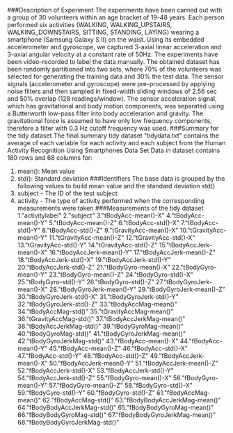 ###Description of Experiment
The experiments have been carried out with a group of 30 volunteers within an age bracket of 19-48 years. Each person performed six activities (WALKING, WALKING_UPSTAIRS, WALKING_DOWNSTAIRS, SITTING, STANDING, LAYING) wearing a smartphone (Samsung Galaxy S II) on the waist.
Using its embedded accelerometer and gyroscope, we captured 3-axial linear acceleration and 3-axial angular velocity at a constant rate of 50Hz. The experiments have been video-recorded to label the data manually. The obtained dataset has been randomly partitioned into two sets, where 70% of the volunteers was selected for generating the training data and 30% the test data.
The sensor signals (accelerometer and gyroscope) were pre-processed by applying noise filters and then sampled in fixed-width sliding windows of 2.56 sec and 50% overlap (128 readings/window). The sensor acceleration signal, which has gravitational and body motion components, was separated using a Butterworth low-pass filter into body acceleration and gravity. The gravitational force is assumed to have only low frequency components, therefore a filter with 0.3 Hz cutoff frequency was used.
###Summary for the tidy dataset
The final summary tidy dataset "tidydata.txt" contains the average of each variable for each activity and each subject from the Human Activity Recognition Using Smartphones Data Set
Data in dataset contains 180 rows and 68 columns for:
1.	mean(): Mean value
2.	std(): Standard deviation
###Identifiers
The base data is grouped by the following values to build mean value and the standard deviation std()
1.	subject - The ID of the test subject
2.	activity - The type of activity performed when the corresponding measurements were taken
###Measurements of the tidy dataset
1."activitylabel"
2."subject"
3."tBodyAcc-mean()-X"
4."tBodyAcc-mean()-Y"
5."tBodyAcc-mean()-Z"
6."tBodyAcc-std()-X"
7."tBodyAcc-std()-Y"
8."tBodyAcc-std()-Z"
9."tGravityAcc-mean()-X"
10."tGravityAcc-mean()-Y"
11."tGravityAcc-mean()-Z"
12."tGravityAcc-std()-X"
13."tGravityAcc-std()-Y"
14."tGravityAcc-std()-Z"
15."tBodyAccJerk-mean()-X"
16."tBodyAccJerk-mean()-Y"
17."tBodyAccJerk-mean()-Z"
18."tBodyAccJerk-std()-X"
19."tBodyAccJerk-std()-Y"
20."tBodyAccJerk-std()-Z"
21."tBodyGyro-mean()-X"
22."tBodyGyro-mean()-Y"
23."tBodyGyro-mean()-Z"
24."tBodyGyro-std()-X"
25."tBodyGyro-std()-Y"
26."tBodyGyro-std()-Z"
27."tBodyGyroJerk-mean()-X"
28."tBodyGyroJerk-mean()-Y"
29."tBodyGyroJerk-mean()-Z"
30."tBodyGyroJerk-std()-X"
31."tBodyGyroJerk-std()-Y"
32."tBodyGyroJerk-std()-Z"
33."tBodyAccMag-mean()"
34."tBodyAccMag-std()"
35."tGravityAccMag-mean()"
36."tGravityAccMag-std()"
37."tBodyAccJerkMag-mean()"
38."tBodyAccJerkMag-std()"
39."tBodyGyroMag-mean()"
40."tBodyGyroMag-std()"
41."tBodyGyroJerkMag-mean()"
42."tBodyGyroJerkMag-std()"
43."fBodyAcc-mean()-X"
44."fBodyAcc-mean()-Y"
45."fBodyAcc-mean()-Z"
46."fBodyAcc-std()-X"
47."fBodyAcc-std()-Y"
48."fBodyAcc-std()-Z"
49."fBodyAccJerk-mean()-X"
50."fBodyAccJerk-mean()-Y"
51."fBodyAccJerk-mean()-Z"
52."fBodyAccJerk-std()-X"
53."fBodyAccJerk-std()-Y"
54."fBodyAccJerk-std()-Z"
55."fBodyGyro-mean()-X"
56."fBodyGyro-mean()-Y"
57."fBodyGyro-mean()-Z"
58."fBodyGyro-std()-X"
59."fBodyGyro-std()-Y"
60."fBodyGyro-std()-Z"
61."fBodyAccMag-mean()"
62."fBodyAccMag-std()"
63."fBodyBodyAccJerkMag-mean()"
64."fBodyBodyAccJerkMag-std()"
65."fBodyBodyGyroMag-mean()"
66."fBodyBodyGyroMag-std()"
67."fBodyBodyGyroJerkMag-mean()"
68."fBodyBodyGyroJerkMag-std()"
